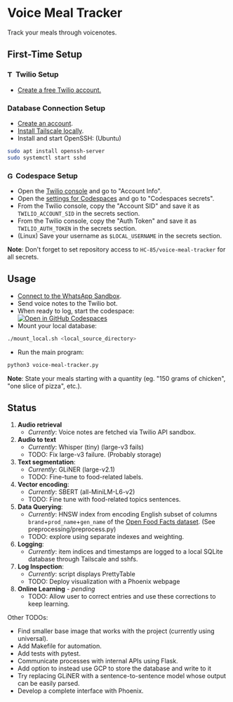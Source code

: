 # Voice Meal Tracker
Track your meals through voicenotes.

## **First-Time Setup**
### <img src="https://www.svgrepo.com/show/354472/twilio-icon.svg" alt="Twilio Logo" height="15"> **Twilio Setup**
- [Create a free Twilio account.](https://www.twilio.com/try-twilio)

### **Database Connection Setup**
- [Create an account](https://login.tailscale.com/start).
- [Install Tailscale locally](https://login.tailscale.com/admin/machines).
- Install and start OpenSSH: (Ubuntu)
```bash
sudo apt install openssh-server
sudo systemctl start sshd
```

### <img src="https://upload.wikimedia.org/wikipedia/commons/9/91/Octicons-mark-github.svg" alt="GitHub Logo" height="15"> **Codespace Setup**
- Open the [Twilio console](https://console.twilio.com/) and go to "Account Info".
- Open the [settings for Codespaces](https://github.com/settings/codespaces) and go to "Codespaces secrets".
- From the Twilio console, copy the "Account SID" and save it as `TWILIO_ACCOUNT_SID` in the secrets section.
- From the Twilio console, copy the "Auth Token" and save it as `TWILIO_AUTH_TOKEN` in the secrets section.
- (Linux) Save your username as `$LOCAL_USERNAME` in the secrets section.
  
**Note**: Don't forget to set repository access to `HC-85/voice-meal-tracker` for all secrets.

## **Usage**
- [Connect to the WhatsApp Sandbox](https://console.twilio.com/us1/develop/sms/try-it-out/whatsapp-learn).
- Send voice notes to the Twilio bot.
- When ready to log, start the codespace:\
[![Open in GitHub Codespaces](https://github.com/codespaces/badge.svg)](https://codespaces.new/HC-85/voice-meal-tracker)
- Mount your local database:
```bash
./mount_local.sh <local_source_directory>
```
- Run the main program:
```bash
python3 voice-meal-tracker.py
```


**Note**: State your meals starting with a quantity (eg. "150 grams of chicken", "one slice of pizza", etc.).

## Status
1. **Audio retrieval**
   - _Currently_: Voice notes are fetched via Twilio API sandbox.
2. **Audio to text**
   - _Currently_: Whisper (tiny) (large-v3 fails)
   - TODO: Fix large-v3 failure. (Probably storage)
3. **Text segmentation**:
   - _Currently_: GLiNER (large-v2.1)
   - TODO: Fine-tune to food-related labels.
4. **Vector encoding**:
   - _Currently_: SBERT (all-MiniLM-L6-v2)
   - TODO: Fine tune with food-related topics sentences.
5. **Data Querying**:
   - _Currently_: HNSW index from encoding English subset of columns `brand`+`prod_name`+`gen_name` of the [Open Food Facts dataset](https://huggingface.co/datasets/HC-85/open-food-facts/viewer/reduced).
   (See preprocessing/preprocess.py)
   - TODO: explore using separate indexes and weighting.
6. **Logging**:
   - _Currently_: item indices and timestamps are logged to a local SQLite database through Tailscale and sshfs.
7. **Log Inspection**:
   - _Currently_: script displays PrettyTable
   - TODO: Deploy visualization with a Phoenix webpage
8. **Online Learning** - *pending*
   - TODO: Allow user to correct entries and use these corrections to keep learning.

Other TODOs:
- Find smaller base image that works with the project (currently using universal).
- Add Makefile for automation.
- Add tests with pytest.
- Communicate processes with internal APIs using Flask.
- Add option to instead use GCP to store the database and write to it
- Try replacing GLiNER with a sentence-to-sentence model whose output can be easily parsed.
- Develop a complete interface with Phoenix.
